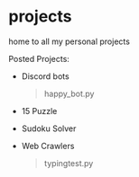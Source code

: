 # projects
home to all my personal projects

Posted Projects:
- Discord bots
  > happy_bot.py

- 15 Puzzle

- Sudoku Solver

- Web Crawlers
  > typingtest.py
